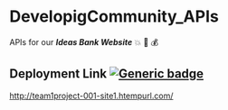 # DevelopigCommunity_APIs
  APIs for our **_Ideas Bank Website_** :collision: :bank: :moneybag:

## Deployment Link [![Generic badge](https://img.shields.io/badge/Deployment-Up-green.svg)](https://shields.io/)

http://team1project-001-site1.htempurl.com/





